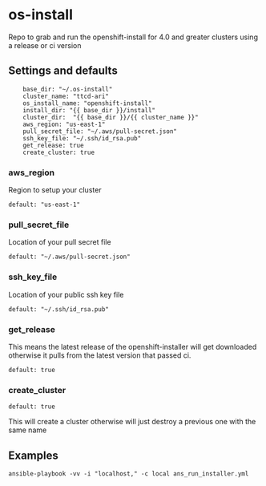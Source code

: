 # os-install
Repo to grab and run the openshift-install for 4.0 and greater clusters using a release or ci version

## Settings and defaults

```
    base_dir: "~/.os-install"
    cluster_name: "ttcd-ari"
    os_install_name: "openshift-install"
    install_dir: "{{ base_dir }}/install"
    cluster_dir:  "{{ base_dir }}/{{ cluster_name }}"
    aws_region: "us-east-1"
    pull_secret_file: "~/.aws/pull-secret.json"
    ssh_key_file: "~/.ssh/id_rsa.pub"
    get_release: true
    create_cluster: true
```

### aws_region
Region to setup your cluster
```
default: "us-east-1"

```

### pull_secret_file
Location of your pull secret file
```
default: "~/.aws/pull-secret.json"

```

### ssh_key_file
Location of your public ssh key file
```
default: "~/.ssh/id_rsa.pub"

```

### get_release
This means the latest release of the openshift-installer will get downloaded otherwise it pulls from
the latest version that passed ci.

```
default: true

```

### create_cluster
```
default: true

```
This will create a cluster otherwise will just destroy a previous one with the same name

## Examples

```
ansible-playbook -vv -i "localhost," -c local ans_run_installer.yml

```